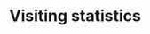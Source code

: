 # Visiting statistics
<script type="text/javascript" id="clustrmaps" src="//clustrmaps.com/map_v2.js?d=dzUqtpwHmBtMBs7z9NClEP0zuUlj8POsLLnG0LpUA10&cl=ffffff&w=a"></script>